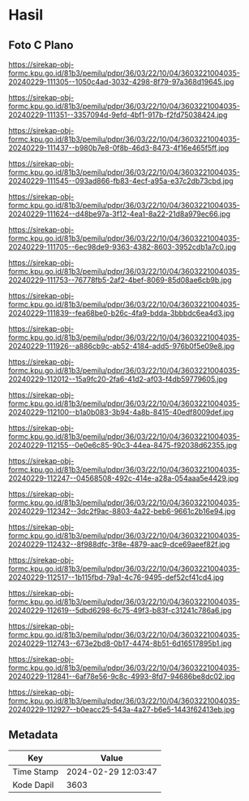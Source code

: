 # Hasil

## Foto C Plano

https://sirekap-obj-formc.kpu.go.id/81b3/pemilu/pdpr/36/03/22/10/04/3603221004035-20240229-111305--1050c4ad-3032-4298-8f79-97a368d19645.jpg

https://sirekap-obj-formc.kpu.go.id/81b3/pemilu/pdpr/36/03/22/10/04/3603221004035-20240229-111351--3357094d-9efd-4bf1-917b-f2fd75038424.jpg

https://sirekap-obj-formc.kpu.go.id/81b3/pemilu/pdpr/36/03/22/10/04/3603221004035-20240229-111437--b980b7e8-0f8b-46d3-8473-4f16e465f5ff.jpg

https://sirekap-obj-formc.kpu.go.id/81b3/pemilu/pdpr/36/03/22/10/04/3603221004035-20240229-111545--093ad866-fb83-4ecf-a95a-e37c2db73cbd.jpg

https://sirekap-obj-formc.kpu.go.id/81b3/pemilu/pdpr/36/03/22/10/04/3603221004035-20240229-111624--d48be97a-3f12-4ea1-8a22-21d8a979ec66.jpg

https://sirekap-obj-formc.kpu.go.id/81b3/pemilu/pdpr/36/03/22/10/04/3603221004035-20240229-111705--6ec98de9-9363-4382-8603-3952cdb1a7c0.jpg

https://sirekap-obj-formc.kpu.go.id/81b3/pemilu/pdpr/36/03/22/10/04/3603221004035-20240229-111753--76778fb5-2af2-4bef-8069-85d08ae6cb9b.jpg

https://sirekap-obj-formc.kpu.go.id/81b3/pemilu/pdpr/36/03/22/10/04/3603221004035-20240229-111839--fea68be0-b26c-4fa9-bdda-3bbbdc6ea4d3.jpg

https://sirekap-obj-formc.kpu.go.id/81b3/pemilu/pdpr/36/03/22/10/04/3603221004035-20240229-111926--a886cb9c-ab52-4184-add5-976b0f5e09e8.jpg

https://sirekap-obj-formc.kpu.go.id/81b3/pemilu/pdpr/36/03/22/10/04/3603221004035-20240229-112012--15a9fc20-2fa6-41d2-af03-f4db59779605.jpg

https://sirekap-obj-formc.kpu.go.id/81b3/pemilu/pdpr/36/03/22/10/04/3603221004035-20240229-112100--b1a0b083-3b94-4a8b-8415-40edf8009def.jpg

https://sirekap-obj-formc.kpu.go.id/81b3/pemilu/pdpr/36/03/22/10/04/3603221004035-20240229-112155--0e0e6c85-90c3-44ea-8475-f92038d62355.jpg

https://sirekap-obj-formc.kpu.go.id/81b3/pemilu/pdpr/36/03/22/10/04/3603221004035-20240229-112247--04568508-492c-414e-a28a-054aaa5e4429.jpg

https://sirekap-obj-formc.kpu.go.id/81b3/pemilu/pdpr/36/03/22/10/04/3603221004035-20240229-112342--3dc2f9ac-8803-4a22-beb6-9661c2b16e94.jpg

https://sirekap-obj-formc.kpu.go.id/81b3/pemilu/pdpr/36/03/22/10/04/3603221004035-20240229-112432--8f988dfc-3f8e-4879-aac9-dce69aeef82f.jpg

https://sirekap-obj-formc.kpu.go.id/81b3/pemilu/pdpr/36/03/22/10/04/3603221004035-20240229-112517--1b115fbd-79a1-4c76-9495-def52cf41cd4.jpg

https://sirekap-obj-formc.kpu.go.id/81b3/pemilu/pdpr/36/03/22/10/04/3603221004035-20240229-112619--5dbd6298-6c75-49f3-b83f-c31241c786a6.jpg

https://sirekap-obj-formc.kpu.go.id/81b3/pemilu/pdpr/36/03/22/10/04/3603221004035-20240229-112743--673e2bd8-0b17-4474-8b51-6d16517895b1.jpg

https://sirekap-obj-formc.kpu.go.id/81b3/pemilu/pdpr/36/03/22/10/04/3603221004035-20240229-112841--6af78e56-9c8c-4993-8fd7-94686be8dc02.jpg

https://sirekap-obj-formc.kpu.go.id/81b3/pemilu/pdpr/36/03/22/10/04/3603221004035-20240229-112927--b0eacc25-543a-4a27-b6e5-1443f62413eb.jpg


## Metadata

| Key        | Value               |
| ---------- | ------------------- |
| Time Stamp | 2024-02-29 12:03:47 |
| Kode Dapil | 3603                |



